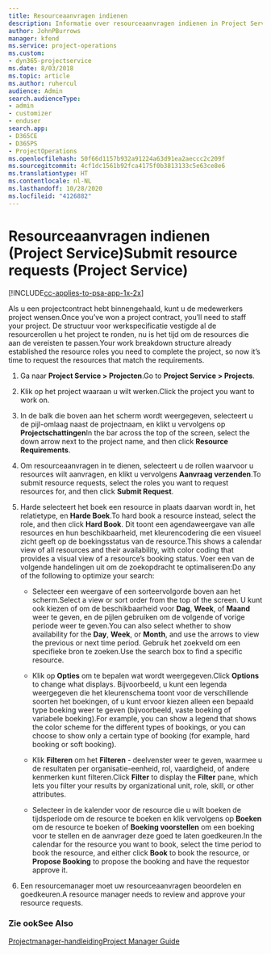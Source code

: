 ```yaml
---
title: Resourceaanvragen indienen
description: Informatie over resourceaanvragen indienen in Project Service
author: JohnPBurrows
manager: kfend
ms.service: project-operations
ms.custom:
- dyn365-projectservice
ms.date: 8/03/2018
ms.topic: article
ms.author: ruhercul
audience: Admin
search.audienceType:
- admin
- customizer
- enduser
search.app:
- D365CE
- D365PS
- ProjectOperations
ms.openlocfilehash: 50f66d1157b932a91224a63d91ea2aeccc2c209f
ms.sourcegitcommit: 4cf1dc1561b92fca4175f0b3813133c5e63ce8e6
ms.translationtype: HT
ms.contentlocale: nl-NL
ms.lasthandoff: 10/28/2020
ms.locfileid: "4126882"
---
```

# <a name="submit-resource-requests-project-service"></a><span data-ttu-id="7c733-103">Resourceaanvragen indienen (Project Service)</span><span class="sxs-lookup"><span data-stu-id="7c733-103">Submit resource requests (Project Service)</span></span>

[!INCLUDE[cc-applies-to-psa-app-1x-2x](../includes/cc-applies-to-psa-app-1x-2x.md)]

<span data-ttu-id="7c733-104">Als u een projectcontract hebt binnengehaald, kunt u de medewerkers project wensen.</span><span class="sxs-lookup"><span data-stu-id="7c733-104">Once you’ve won a project contract, you’ll need to staff your project.</span></span> <span data-ttu-id="7c733-105">De structuur voor werkspecificatie vestigde al de resourcerollen u het project te ronden, nu is het tijd om de resources die aan de vereisten te passen.</span><span class="sxs-lookup"><span data-stu-id="7c733-105">Your work breakdown structure already established the resource roles you need to complete the project, so now it’s time to request the resources that match the requirements.</span></span>  
  
1.  <span data-ttu-id="7c733-106">Ga naar **Project Service > Projecten**.</span><span class="sxs-lookup"><span data-stu-id="7c733-106">Go to **Project Service > Projects**.</span></span>  
  
2.  <span data-ttu-id="7c733-107">Klik op het project waaraan u wilt werken.</span><span class="sxs-lookup"><span data-stu-id="7c733-107">Click the project you want to work on.</span></span>  
  
3.  <span data-ttu-id="7c733-108">In de balk die boven aan het scherm wordt weergegeven, selecteert u de pijl-omlaag naast de projectnaam, en klikt u vervolgens op **Projectschattingen**</span><span class="sxs-lookup"><span data-stu-id="7c733-108">In the bar across the top of the screen, select the down arrow next to the project name, and then click **Resource Requirements**.</span></span>  
  
4.  <span data-ttu-id="7c733-109">Om resourceaanvragen in te dienen, selecteert u de rollen waarvoor u resources wilt aanvragen, en klikt u vervolgens **Aanvraag verzenden**.</span><span class="sxs-lookup"><span data-stu-id="7c733-109">To submit resource requests, select the roles you want to request resources for, and then click **Submit Request**.</span></span>  
  
5.  <span data-ttu-id="7c733-110">Harde selecteert het boek een resource in plaats daarvan wordt in, het relatietype, en **Harde Boek**.</span><span class="sxs-lookup"><span data-stu-id="7c733-110">To hard book a resource instead, select the role, and then click **Hard Book**.</span></span> <span data-ttu-id="7c733-111">Dit toont een agendaweergave van alle resources en hun beschikbaarheid, met kleurencodering die een visueel zicht geeft op de boekingsstatus van de resource.</span><span class="sxs-lookup"><span data-stu-id="7c733-111">This shows a calendar view of all resources and their availability, with color coding that provides a visual view of a resource’s booking status.</span></span> <span data-ttu-id="7c733-112">Voer een van de volgende handelingen uit om de zoekopdracht te optimaliseren:</span><span class="sxs-lookup"><span data-stu-id="7c733-112">Do any of the following to optimize your search:</span></span>  
  
    -   <span data-ttu-id="7c733-113">Selecteer een weergave of een sorteervolgorde boven aan het scherm.</span><span class="sxs-lookup"><span data-stu-id="7c733-113">Select a view or sort order from the top of the screen.</span></span> <span data-ttu-id="7c733-114">U kunt ook kiezen of om de beschikbaarheid voor **Dag**, **Week**, of **Maand** weer te geven, en de pijlen gebruiken om de volgende of vorige periode weer te geven.</span><span class="sxs-lookup"><span data-stu-id="7c733-114">You can also select whether to show availability for the **Day**, **Week**, or **Month**, and use the arrows to view the previous or next time period.</span></span> <span data-ttu-id="7c733-115">Gebruik het zoekveld om een specifieke bron te zoeken.</span><span class="sxs-lookup"><span data-stu-id="7c733-115">Use the search box to find a specific resource.</span></span>  
  
    -   <span data-ttu-id="7c733-116">Klik op **Opties** om te bepalen wat wordt weergegeven.</span><span class="sxs-lookup"><span data-stu-id="7c733-116">Click **Options** to change what displays.</span></span> <span data-ttu-id="7c733-117">Bijvoorbeeld, u kunt een legenda weergegeven die het kleurenschema toont voor de verschillende soorten het boekingen, of u kunt ervoor kiezen alleen een bepaald type boeking weer te geven (bijvoorbeeld, vaste boeking of variabele boeking).</span><span class="sxs-lookup"><span data-stu-id="7c733-117">For example, you can show a legend that shows the color scheme for the different types of bookings, or you can choose to show only a certain type of booking (for example, hard booking or soft booking).</span></span>  
  
    -   <span data-ttu-id="7c733-118">Klik **Filteren** om het **Filteren** - deelvenster weer te geven, waarmee u de resultaten per organisatie-eenheid, rol, vaardigheid, of andere kenmerken kunt filteren.</span><span class="sxs-lookup"><span data-stu-id="7c733-118">Click **Filter** to display the **Filter** pane, which lets you filter your results by organizational unit, role, skill, or other attributes.</span></span>  
  
    -   <span data-ttu-id="7c733-119">Selecteer in de kalender voor de resource die u wilt boeken de tijdsperiode om de resource te boeken en klik vervolgens op **Boeken** om de resource te boeken of **Boeking voorstellen** om een boeking voor te stellen en de aanvrager deze goed te laten goedkeuren.</span><span class="sxs-lookup"><span data-stu-id="7c733-119">In the calendar for the resource you want to book, select the time period to book the resource, and either click **Book** to book the resource, or **Propose Booking** to propose the booking and have the requestor approve it.</span></span>  
  
6.  <span data-ttu-id="7c733-120">Een resourcemanager moet uw resourceaanvragen beoordelen en goedkeuren.</span><span class="sxs-lookup"><span data-stu-id="7c733-120">A resource manager needs to review and approve your resource requests.</span></span>  
  
### <a name="see-also"></a><span data-ttu-id="7c733-121">Zie ook</span><span class="sxs-lookup"><span data-stu-id="7c733-121">See Also</span></span>  
 [<span data-ttu-id="7c733-122">Projectmanager-handleiding</span><span class="sxs-lookup"><span data-stu-id="7c733-122">Project Manager Guide</span></span>](../psa/project-manager-guide.md)
